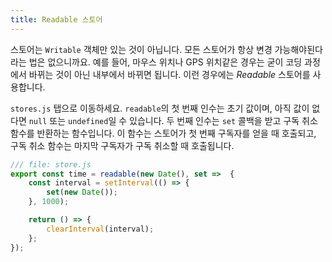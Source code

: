 ```yaml
---
title: Readable 스토어
---
```


스토어는 `Writable` 객체만 있는 것이 아닙니다. 모든 스토어가 항상 변경 가능해야된다 라는 법은 없으니까요. 예를 들어, 마우스 위치나 GPS 위치같은 경우는 굳이 코딩 과정에서 바뀌는 것이 아닌 내부에서 바뀌면 됩니다. 이런 경우에는 _Readable_ 스토어를 사용합니다.

`stores.js` 탭으로 이동하세요. `readable`의 첫 번째 인수는 초기 값이며, 아직 값이 없다면 `null` 또는 `undefined`일 수 있습니다. 두 번째 인수는 `set` 콜백을 받고 구독 취소 함수를 반환하는 함수입니다. 이 함수는 스토어가 첫 번째 구독자를 얻을 때 호출되고, 구독 취소 함수는 마지막 구독자가 구독 취소할 때 호출됩니다.



```js
/// file: store.js
export const time = readable(new Date(), set =>  {
	const interval = setInterval(() => {
		set(new Date());
	}, 1000);

	return () => {
		clearInterval(interval);
	};
});
```
